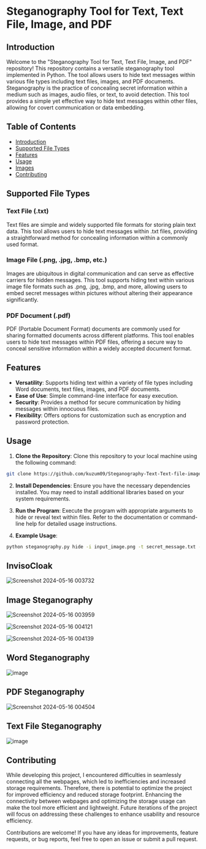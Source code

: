 # Steganography Tool for Text, Text File, Image, and PDF

## Introduction

Welcome to the "Steganography Tool for Text, Text File, Image, and PDF" repository! This repository contains a versatile steganography tool implemented in Python. The tool allows users to hide text messages within various file types including text files, images, and PDF documents. Steganography is the practice of concealing secret information within a medium such as images, audio files, or text, to avoid detection. This tool provides a simple yet effective way to hide text messages within other files, allowing for covert communication or data embedding.

## Table of Contents

- [Introduction](#introduction)
- [Supported File Types](#supported-file-types)
- [Features](#features)
- [Usage](#usage)
- [Images](#invisocloak)
- [Contributing](#contributing)


## Supported File Types

### Text File (.txt)

Text files are simple and widely supported file formats for storing plain text data. This tool allows users to hide text messages within .txt files, providing a straightforward method for concealing information within a commonly used format.

### Image File (.png, .jpg, .bmp, etc.)

Images are ubiquitous in digital communication and can serve as effective carriers for hidden messages. This tool supports hiding text within various image file formats such as .png, .jpg, .bmp, and more, allowing users to embed secret messages within pictures without altering their appearance significantly.

### PDF Document (.pdf)

PDF (Portable Document Format) documents are commonly used for sharing formatted documents across different platforms. This tool enables users to hide text messages within PDF files, offering a secure way to conceal sensitive information within a widely accepted document format.

## Features

- **Versatility**: Supports hiding text within a variety of file types including Word documents, text files, images, and PDF documents.
- **Ease of Use**: Simple command-line interface for easy execution.
- **Security**: Provides a method for secure communication by hiding messages within innocuous files.
- **Flexibility**: Offers options for customization such as encryption and password protection.

## Usage

1. **Clone the Repository**: Clone this repository to your local machine using the following command:
```bash
git clone https://github.com/kuzum09/Steganography-Text-Text-file-image-PDF-.git
```


2. **Install Dependencies**: Ensure you have the necessary dependencies installed. You may need to install additional libraries based on your system requirements.

3. **Run the Program**: Execute the program with appropriate arguments to hide or reveal text within files. Refer to the documentation or command-line help for detailed usage instructions.

4. **Example Usage**:
```bash
python steganography.py hide -i input_image.png -t secret_message.txt -o output_image.png
```
## InvisoCloak
![Screenshot 2024-05-16 003732](https://github.com/kuzum09/Steganography-Text-Text-file-image-PDF-/assets/126418779/b5173d6a-6849-45a3-8c99-a9e70d4804ed)

## Image Steganography
![Screenshot 2024-05-16 003959](https://github.com/kuzum09/Steganography-Text-Text-file-image-PDF-/assets/126418779/cb03f14a-199e-4c3d-ba9b-b04c1df56413)

![Screenshot 2024-05-16 004121](https://github.com/kuzum09/Steganography-Text-Text-file-image-PDF-/assets/126418779/daa87547-de60-4953-9e0a-662774093697)

![Screenshot 2024-05-16 004139](https://github.com/kuzum09/Steganography-Text-Text-file-image-PDF-/assets/126418779/866e64f0-6245-4af4-a93a-877906ffdd1c)

## Word Steganography
![image](https://github.com/kuzum09/Steganography-Text-Text-file-image-PDF-/assets/126418779/604f0cf1-c751-4348-b2a0-c47c0c9bb412)

## PDF Steganography
![Screenshot 2024-05-16 004504](https://github.com/kuzum09/Steganography-Text-Text-file-image-PDF-/assets/126418779/01d2b214-173c-4d4b-96d9-e66990cd2319)

## Text File Steganography
![image](https://github.com/kuzum09/Steganography-Text-Text-file-image-PDF-/assets/126418779/e9aee567-0c87-4f85-8971-35e8fd8c4a1a)

## Contributing

While developing this project, I encountered difficulties in seamlessly connecting all the webpages, which led to inefficiencies and increased storage requirements. Therefore, there is potential to optimize the project for improved efficiency and reduced storage footprint. Enhancing the connectivity between webpages and optimizing the storage usage can make the tool more efficient and lightweight. Future iterations of the project will focus on addressing these challenges to enhance usability and resource efficiency.

Contributions are welcome! If you have any ideas for improvements, feature requests, or bug reports, feel free to open an issue or submit a pull request.


